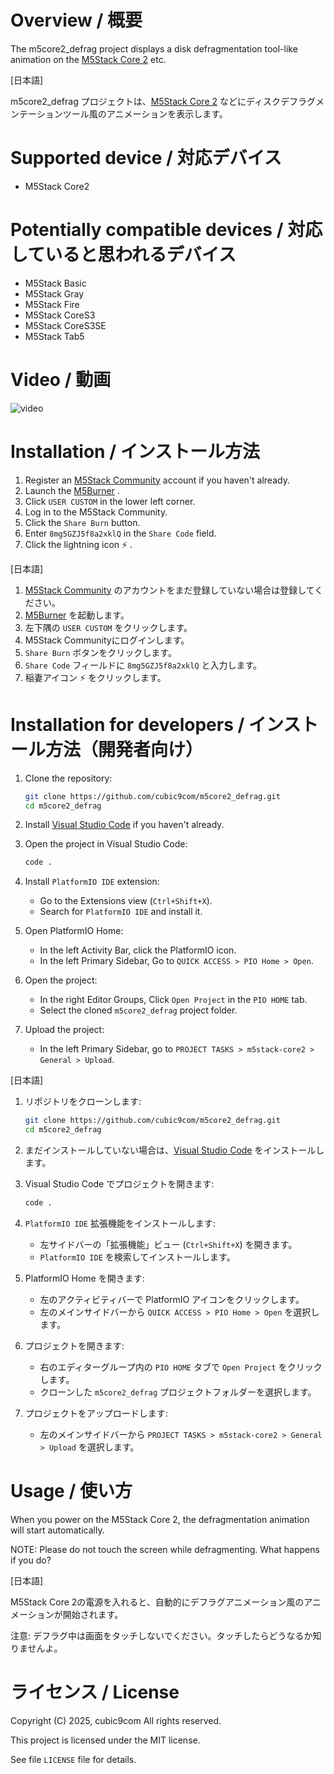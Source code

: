 # Overview / 概要

The m5core2_defrag project displays a disk defragmentation tool-like animation on the [M5Stack Core 2](https://docs.m5stack.com/en/core/core2) etc.

\[日本語\]

m5core2_defrag プロジェクトは、[M5Stack Core 2](https://docs.m5stack.com/en/core/core2) などにディスクデフラグメンテーションツール風のアニメーションを表示します。

# Supported device / 対応デバイス

- M5Stack Core2

# Potentially compatible devices / 対応していると思われるデバイス

- M5Stack Basic
- M5Stack Gray
- M5Stack Fire
- M5Stack CoreS3
- M5Stack CoreS3SE
- M5Stack Tab5

# Video / 動画

![video](video.gif)

# Installation / インストール方法

1. Register an [M5Stack Community](https://community.m5stack.com/) account if you haven't already.
1. Launch the [M5Burner](https://docs.m5stack.com/en/download) .
1. Click `USER CUSTOM` in the lower left corner.
1. Log in to the M5Stack Community.
1. Click the `Share Burn` button.
1. Enter `8mg5GZJ5f8a2xklQ` in the `Share Code` field.
1. Click the lightning icon :zap: .

\[日本語\]

1. [M5Stack Community](https://community.m5stack.com/) のアカウントをまだ登録していない場合は登録してください。
1. [M5Burner](https://docs.m5stack.com/en/download) を起動します。
1. 左下隅の `USER CUSTOM` をクリックします。
1. M5Stack Communityにログインします。
1. `Share Burn` ボタンをクリックします。
1. `Share Code` フィールドに `8mg5GZJ5f8a2xklQ` と入力します。
1. 稲妻アイコン :zap: をクリックします。

# Installation for developers / インストール方法（開発者向け）

1. Clone the repository:
    ```sh
    git clone https://github.com/cubic9com/m5core2_defrag.git
    cd m5core2_defrag
    ```

2. Install [Visual Studio Code](https://code.visualstudio.com/) if you haven't already.

3. Open the project in Visual Studio Code:
    ```sh
    code .
    ```

4. Install `PlatformIO IDE` extension:
    - Go to the Extensions view (`Ctrl+Shift+X`).
    - Search for `PlatformIO IDE` and install it.

5. Open PlatformIO Home:
    - In the left Activity Bar, click the PlatformIO icon.
    - In the left Primary Sidebar, Go to `QUICK ACCESS > PIO Home > Open`.

6. Open the project:
    - In the right Editor Groups, Click `Open Project` in the `PIO HOME` tab.
    - Select the cloned `m5core2_defrag` project folder.

7. Upload the project:
    - In the left Primary Sidebar, go to `PROJECT TASKS > m5stack-core2 > General > Upload`.

\[日本語\]

1. リポジトリをクローンします:
    ```sh
    git clone https://github.com/cubic9com/m5core2_defrag.git
    cd m5core2_defrag
    ```

2. まだインストールしていない場合は、[Visual Studio Code](https://code.visualstudio.com/) をインストールします。

3. Visual Studio Code でプロジェクトを開きます:
    ```sh
    code .
    ```

4. `PlatformIO IDE` 拡張機能をインストールします:
    - 左サイドバーの「拡張機能」ビュー (`Ctrl+Shift+X`) を開きます。
    - `PlatformIO IDE` を検索してインストールします。

5. PlatformIO Home を開きます:
    - 左のアクティビティバーで PlatformIO アイコンをクリックします。
    - 左のメインサイドバーから `QUICK ACCESS > PIO Home > Open` を選択します。

6. プロジェクトを開きます:
    - 右のエディターグループ内の `PIO HOME` タブで `Open Project` をクリックします。
    - クローンした `m5core2_defrag` プロジェクトフォルダーを選択します。

7. プロジェクトをアップロードします:
    - 左のメインサイドバーから `PROJECT TASKS > m5stack-core2 > General > Upload` を選択します。

# Usage / 使い方

When you power on the M5Stack Core 2, the defragmentation animation will start automatically.

NOTE: Please do not touch the screen while defragmenting. What happens if you do?

\[日本語\]

M5Stack Core 2の電源を入れると、自動的にデフラグアニメーション風のアニメーションが開始されます。

注意: デフラグ中は画面をタッチしないでください。タッチしたらどうなるか知りませんよ。

# ライセンス / License

Copyright (C) 2025, cubic9com All rights reserved.

This project is licensed under the MIT license.

See file `LICENSE` file for details.
